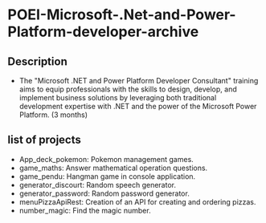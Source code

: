 # POEI-Microsoft-.Net-and-Power-Platform-developer-archive

## Description

- The "Microsoft .NET and Power Platform Developer Consultant" training aims to equip professionals with the skills to design, develop, and implement business solutions by leveraging both traditional development expertise with .NET and the power of the Microsoft Power Platform. (3 months)

## list of projects

- App_deck_pokemon: Pokemon management games.
- game_maths: Answer mathematical operation questions.
- game_pendu: Hangman game in console application.
- generator_discourt: Random speech generator.
- generator_password: Random password generator.
- menuPizzaApiRest: Creation of an API for creating and ordering pizzas.
- number_magic: Find the magic number.
